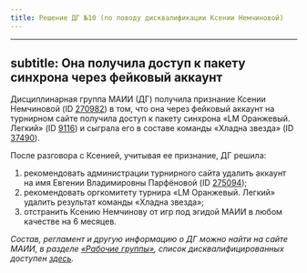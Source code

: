 ```yaml
---
title: Решение ДГ №10 (по поводу дисквалификации Ксении Немчиновой)
---
```


---
subtitle: Она получила доступ к пакету синхрона через фейковый аккаунт
---

Дисциплинарная группа МАИИ (ДГ) получила признание Ксении Немчиновой (ID [270982](https://rating.chgk.info/player/270982)) в том, что она через фейковый аккаунт на турнирном сайте получила доступ к пакету синхрона «LM Оранжевый. Легкий» (ID [9116](https://rating.chgk.info/tournament/9116)) и сыграла его в составе команды «Хладна звезда» (ID [37490](https://rating.chgk.info/player/270982)).

После разговора с Ксенией, учитывая ее признание, ДГ решила:
1. рекомендовать администрации турнирного сайта удалить аккаунт на имя Евгении Владимировны Парфёновой (ID [275094](https://rating.chgk.info/player/275094));
2. рекомендовать оргкомитету турнира «LM Оранжевый. Легкий» удалить результат команды «Хладна звезда»;
3. отстранить Ксению Немчинову от игр под эгидой МАИИ в любом качестве на 6 месяцев.


*Состав, регламент и другую информацию о ДГ можно найти на сайте МАИИ, в разделе [«Рабочие группы»](https://www.maii.li/p/who#dg), список дисквалифицированных доступен [здесь](https://www.maii.li/p/disqual).*